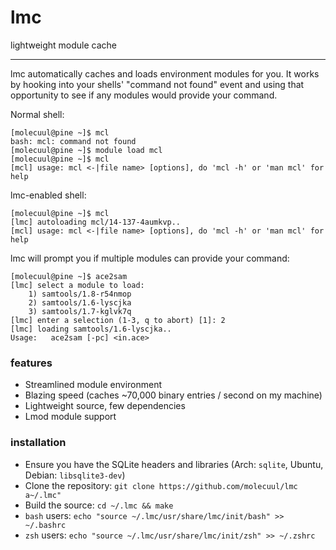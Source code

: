 # lmc
lightweight module cache

---

lmc automatically caches and loads environment modules for you. It works by hooking into your shells' "command not found" event and using that opportunity to see if any modules
would provide your command.

Normal shell:
~~~
[molecuul@pine ~]$ mcl
bash: mcl: command not found
[molecuul@pine ~]$ module load mcl
[molecuul@pine ~]$ mcl
[mcl] usage: mcl <-|file name> [options], do 'mcl -h' or 'man mcl' for help
~~~

lmc-enabled shell:
~~~
[molecuul@pine ~]$ mcl
[lmc] autoloading mcl/14-137-4aumkvp..
[mcl] usage: mcl <-|file name> [options], do 'mcl -h' or 'man mcl' for help
~~~

lmc will prompt you if multiple modules can provide your command:
~~~
[molecuul@pine ~]$ ace2sam
[lmc] select a module to load:
    1) samtools/1.8-r54nmop
    2) samtools/1.6-lyscjka
    3) samtools/1.7-kglvk7q
[lmc] enter a selection (1-3, q to abort) [1]: 2
[lmc] loading samtools/1.6-lyscjka..
Usage:   ace2sam [-pc] <in.ace>
~~~

### features

- Streamlined module environment
- Blazing speed (caches ~70,000 binary entries / second on my machine)
- Lightweight source, few dependencies
- Lmod module support

### installation

- Ensure you have the SQLite headers and libraries (Arch: `sqlite`, Ubuntu, Debian: `libsqlite3-dev`)
- Clone the repository: `git clone https://github.com/molecuul/lmc a~/.lmc"`
- Build the source: `cd ~/.lmc && make`
- `bash` users: `echo "source ~/.lmc/usr/share/lmc/init/bash" >> ~/.bashrc`
- `zsh` users: `echo "source ~/.lmc/usr/share/lmc/init/zsh" >> ~/.zshrc`
